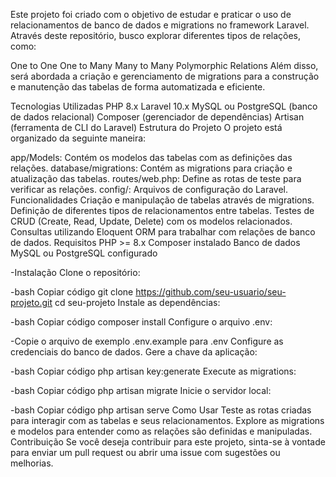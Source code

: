 Este projeto foi criado com o objetivo de estudar e praticar o uso de relacionamentos de banco de dados e migrations no framework Laravel. Através deste repositório, busco explorar diferentes tipos de relações, como:

One to One
One to Many
Many to Many
Polymorphic Relations
Além disso, será abordada a criação e gerenciamento de migrations para a construção e manutenção das tabelas de forma automatizada e eficiente.

Tecnologias Utilizadas
PHP 8.x
Laravel 10.x
MySQL ou PostgreSQL (banco de dados relacional)
Composer (gerenciador de dependências)
Artisan (ferramenta de CLI do Laravel)
Estrutura do Projeto
O projeto está organizado da seguinte maneira:

app/Models: Contém os modelos das tabelas com as definições das relações.
database/migrations: Contém as migrations para criação e atualização das tabelas.
routes/web.php: Define as rotas de teste para verificar as relações.
config/: Arquivos de configuração do Laravel.
Funcionalidades
Criação e manipulação de tabelas através de migrations.
Definição de diferentes tipos de relacionamentos entre tabelas.
Testes de CRUD (Create, Read, Update, Delete) com os modelos relacionados.
Consultas utilizando Eloquent ORM para trabalhar com relações de banco de dados.
Requisitos
PHP >= 8.x
Composer instalado
Banco de dados MySQL ou PostgreSQL configurado

-Instalação
Clone o repositório:

-bash
Copiar código
git clone https://github.com/seu-usuario/seu-projeto.git
cd seu-projeto
Instale as dependências:

-bash
Copiar código
composer install
Configure o arquivo .env:

-Copie o arquivo de exemplo .env.example para .env
Configure as credenciais do banco de dados.
Gere a chave da aplicação:

-bash
Copiar código
php artisan key:generate
Execute as migrations:

-bash
Copiar código
php artisan migrate
Inicie o servidor local:

-bash
Copiar código
php artisan serve
Como Usar
Teste as rotas criadas para interagir com as tabelas e seus relacionamentos.
Explore as migrations e modelos para entender como as relações são definidas e manipuladas.
Contribuição
Se você deseja contribuir para este projeto, sinta-se à vontade para enviar um pull request ou abrir uma issue com sugestões ou melhorias.
